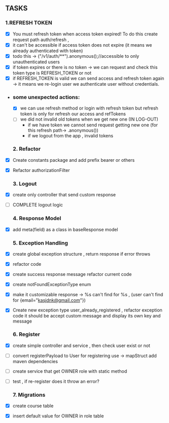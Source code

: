  ## TASKS
 ### 1.REFRESH TOKEN
- [x] You must refresh token when access token expired! To do this create request path auth/refresh , 
- [x] it can't be accessible if access token does not expire (it means we already authenticated with token)
- [x] todo this -> ("/v1/auth/**").anonymous();//accessible to only unauthenticated users
- [x] if token expires or there is no token -> we can request and check this token type is REFRESH_TOKEN or not
- [x] if REFRESH_TOKEN is valid we can send access and refresh token again -> it means we re-login user we authenticate user without credentials. 
- ### some unexpected actions:
  - [x] we can use refresh method or login with refresh token but refresh token is only for refresh our access and refTokens
  - [ ] we did not invalid old tokens when we get new one (IN LOG-OUT)
    - if we have token we cannot send request  getting new one (for this refresh path-> .anonymous())
    - if we logout from the app , invalid tokens 
  ### 2. Refactor
- [x] Create constants package and add prefix bearer or others
- [x] Refactor authorizationFilter 
  ### 3. Logout
- [x] create only controller that send custom response
- [ ] COMPLETE logout logic
  ### 4. Response Model
- [x] add meta(field) as a class in baseResponse model
  ### 5. Exception Handling
- [x] create global exception structure , return response if error throws
- [x] refactor code
- [x] create success response message refactor current code
- [x] create notFoundExceptionType enum 
- [x] make it customizable response -> %s can't find for %s , (user can't find for {email="kasjdnk@gmail.com"}) 
- [x] Create new exception type user_already_registered , refactor exception code it should be accept custom message
 and display its own key and message

  ### 6. Register
- [x] create simple controller and service , then check user exist or not
- [ ] convert registerPayload to User for registering use -> mapStruct add maven dependencies
- [ ] create service that get OWNER role with static method
- [ ] test , if re-register does it throw an error?

  ### 7. Migrations
- [x] create course table 
- [x] insert default value for OWNER in role table